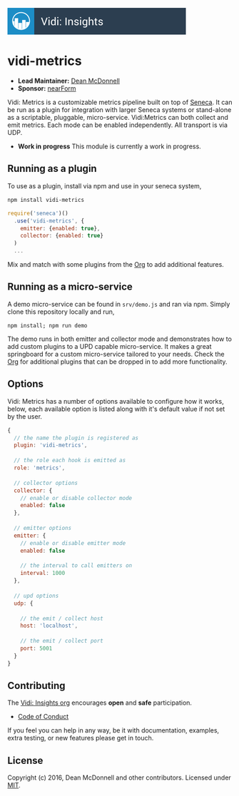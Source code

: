 ![Banner][]

# vidi-metrics

- __Lead Maintainer:__ [Dean McDonnell][Lead]
- __Sponsor:__ [nearForm][Sponsor]

Vidi: Metrics is a customizable metrics pipeline built on top of [Seneca][]. It can be run as a
plugin for integration with larger Seneca systems or stand-alone as a scriptable, pluggable,
micro-service. Vidi:Metrics can both collect and emit metrics. Each mode can be enabled
independently. All transport is via UDP.

- __Work in progress__ This module is currently a work in progress.

## Running as a plugin
To use as a plugin, install via npm and use in your seneca system,

```
npm install vidi-metrics
```

```js
require('seneca')()
  .use('vidi-metrics', {
    emitter: {enabled: true},
    collector: {enabled: true}
  )
  ...
```

Mix and match with some plugins from the [Org] to add additional features.

## Running as a micro-service
A demo micro-service can be found in `srv/demo.js` and ran via npm. Simply clone this repository
locally and run,

```
npm install; npm run demo
```

The demo runs in both emitter and collector mode and demonstrates how to add custom plugins to a
UPD capable micro-service. It makes a great springboard for a custom micro-service tailored to
your needs. Check the [Org][] for additional plugins that can be dropped in to add more functionality.

## Options
Vidi: Metrics has a number of options available to configure how it works, below, each available option
is listed along with it's default value if not set by the user.

```js
{
  // the name the plugin is registered as
  plugin: 'vidi-metrics',

  // the role each hook is emitted as
  role: 'metrics',

  // collector options
  collector: {
    // enable or disable collector mode
    enabled: false
  },

  // emitter options
  emitter: {
    // enable or disable emitter mode
    enabled: false

    // the interval to call emitters on
    interval: 1000
  },

  // upd options  
  udp: {

    // the emit / collect host
    host: 'localhost',

    // the emit / collect port
    port: 5001
  }
}
```

## Contributing
The [Vidi: Insights org][Org] encourages __open__ and __safe__ participation.

- [Code of Conduct][CoC]

If you feel you can help in any way, be it with documentation, examples, extra testing, or new
features please get in touch.

## License
Copyright (c) 2016, Dean McDonnell and other contributors.
Licensed under [MIT][].

[Banner]: https://raw.githubusercontent.com/vidi-insights/org/master/assets/vidi-banner.png
[Lead]: https://github.com/mcdonnelldean
[Sponsor]: http://www.nearform.com/
[Org]: https://github.com/vidi-insights
[CoC]: https://github.com/vidi-insights/org/blob/master/code-of-conduct.md
[MIT]: ./LICENSE

[Seneca]: http://senecajs.org
[Releases]: https://github.com/vidi-insights/vidi-metrics/releases
